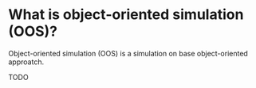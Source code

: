 # What is object-oriented simulation (OOS)?

Object-oriented simulation (OOS) is a simulation on base object-oriented approatch.

TODO
